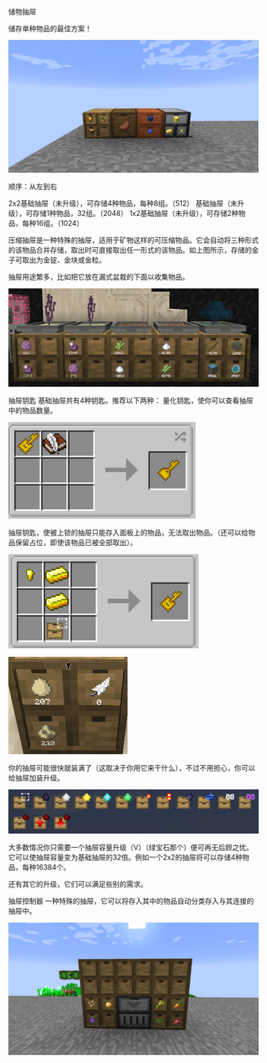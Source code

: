 储物抽屉

储存单种物品的最佳方案！

![储物抽屉](drawers.png)

顺序：从左到右

2x2基础抽屉（未升级），可存储4种物品，每种8组。（512）
基础抽屉（未升级），可存储1种物品，32组。（2048）
1x2基础抽屉（未升级），可存储2种物品，每种16组。（1024）

压缩抽屉是一种特殊的抽屉，适用于矿物这样的可压缩物品。它会自动将三种形式的该物品合并存储，取出时可直接取出任一形式的该物品。如上图所示，存储的金子可取出为金锭、金块或金粒。

抽屉用途繁多，比如把它放在漏式盆栽的下面以收集物品。

![上面放了漏式盆栽的抽屉](drawersinaction.png)

抽屉钥匙
基础抽屉共有4种钥匙。推荐以下两种：
量化钥匙，使你可以查看抽屉中的物品数量。

![量化钥匙合成配方](drawerkey.png)

抽屉钥匙，使被上锁的抽屉只能存入面板上的物品，无法取出物品。（还可以给物品保留占位，即使该物品已被全部取出）。

![抽屉钥匙合成配方](drawerkeyrecipe.png)

![上锁的抽屉](drawerseggs.png)

你的抽屉可能很快就装满了（这取决于你用它来干什么），不过不用担心，你可以给抽屉加装升级。

![所有的抽屉升级](drawerupgrades.png)

大多数情况你只需要一个抽屉容量升级（V）（绿宝石那个）便可再无后顾之忧。它可以使抽屉容量变为基础抽屉的32倍。例如一个2x2的抽屉将可以存储4种物品，每种16384个。

还有其它的升级，它们可以满足些别的需求。

抽屉控制器
一种特殊的抽屉，它可以将存入其中的物品自动分类存入与其连接的抽屉中。

![安装在自动农场的抽屉控制器](drawercontroller.png)